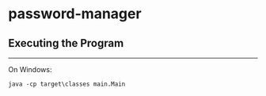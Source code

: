 # password-manager

## Executing the Program
---
On Windows:
```
java -cp target\classes main.Main
```
